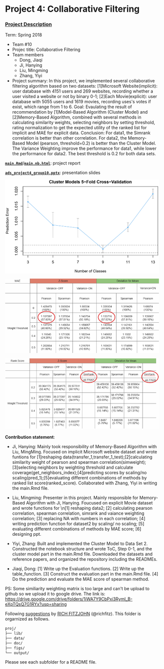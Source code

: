 


# Project 4: Collaborative Filtering

### [Project Description](doc/project4_desc.md)

Term: Spring 2018

+ Team #10
+ Projec title: Collaborative Filtering
+ Team members
	+ Dong, Jiaqi
	+ Ji, Hanying
	+ Liu, Mingming
	+ Zhang, Yiyi
+ Project summary: 
In this project, we implemented several collaborative filtering algorithm based on two datasets:
[1]Microsoft Website(implicit): user database with 4151 users and 269 websites, recording whether a user visited a website or not by binary 0-1;
[2]Each Movie(explicit): user database with 5055 users and 1619 movies, recording uses's votes if exist, which range from 1 to 6.
Goal: Evaulating the result of recommendation by [1]Model-Based Algorithm (Cluster Model) and [2]Memory-Based Algorithm, combined with several methods in calculating similarity weights, selecting neighbors by setting threshold, rating normalization to get the expected utility of the ranked list for implicit and MAE for explicit data.
Conclusion: For data1, the Simrank correlation is better than other correlation. For data2, the Memory-Based Model (pearson, threshold=0.2) is better than the Cluster Model. The Variance Weighting improve the performance for data1, while lower the performance for data2. The best threshold is 0.2 for both data sets.

[**`main.Rmd`**](doc/main.Rmd)/[**`main.nb.html`**](doc/main.nb.html): project report 


[**`ads_project4_group10.pptx`**](doc/ads_project4_group10.pptx): presentation slides   


![image](figs/3.png)

![image](figs/2.png)

![image](figs/1.png)

**Contribution statement**:  
+ Ji, Hanying: Mainly took responsibility of Memory-Based Algorithm with Liu, MingMing. Focused on implicit Microsoft website dataset and wrote funtions for [1]reshaping data(transfer_1,transfer_1_test);[2]calculating similarity weight of pearson and spearman correlation(simweight);[3]selecting neighbors by weighting threshold and calculate coverage(get_neighbors_index);[4]predicting scores by scaling/no scaling(pred_1);[5]evaluating different combinations of methods by ranked list score(ranked_score). Collaborated with Zhang, Yiyi in writing the main.Rmd file.

+ Liu, Mingming: Presenter in this project. Mainly responsible for Memory-Based Algorithm with Ji, Hanying. Foucused on explicit Movie dataset and wrote functions for \n[1] reshaping data2; [2] calculating pearson correlation, spearman correlation, simrank and vaiance weighting correlation; [3] replacing NA with numbers in each correlation; [4] writing prediction function for dataset2 by scaling/ no scaling; [5] evaluating different combinations of methods by MAE score; [6] designing ppt. 

+ Yiyi, Zhang: Built and implemented the Cluster Model to Data Set 2. Constructed the notebook structure and wrote ToC, Step 0-1, and the cluster model part in the main.Rmd file. Downloaded the datasets and reference papers, and organized the repository including the READMEs. 

+ Jiaqi, Dong: [1] Write up the Evaluation functions. [2] Write up the table_function. [3] Construct the evaluation part in the main.Rmd file. [4] Do the prediction and evaluate the MAE score of spearman method.

 PS: Some similiarity weighting matrix is too large and can't be upload to github so we upload it to google drive. The link is:
 https://drive.google.com/drive/folders/1iWA7Y9CbPxi3Ryml_B-eXpTQsQ7G1RYx?usp=sharing
 
 Following [suggestions](http://nicercode.github.io/blog/2013-04-05-projects/) by [RICH FITZJOHN](http://nicercode.github.io/about/#Team) (@richfitz). This folder is orgarnized as follows.

```
proj/
├── lib/
├── data/
├── doc/
├── figs/
└── output/
```

Please see each subfolder for a README file.
